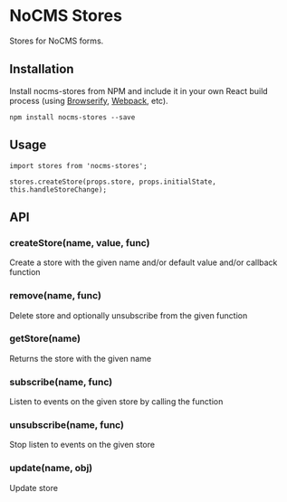 # NoCMS Stores

Stores for NoCMS forms.


## Installation

Install nocms-stores from NPM and include it in your own React build process (using [Browserify](http://browserify.org), [Webpack](http://webpack.github.io/), etc).

```
npm install nocms-stores --save
```

## Usage

```
import stores from 'nocms-stores';

stores.createStore(props.store, props.initialState, this.handleStoreChange);
```

## API

### createStore(name, value, func)
Create a store with the given name and/or default value and/or callback function

### remove(name, func)
Delete store and optionally unsubscribe from the given function

### getStore(name)
Returns the store with the given name

### subscribe(name, func)
Listen to events on the given store by calling the function

### unsubscribe(name, func)
Stop listen to events on the given store

### update(name, obj)
Update store

